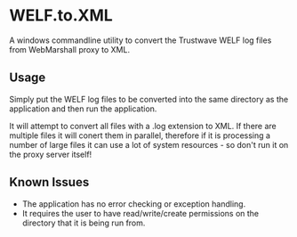 WELF.to.XML
===========

A windows commandline utility to convert the Trustwave WELF log files from WebMarshall proxy to XML.

Usage
-----

Simply put the WELF log files to be converted into the same directory as the application and then run the application.

It will attempt to convert all files with a .log extension to XML.  If there are multiple files it will conert them in parallel, therefore if it is processing a number of large files it can use a lot of system resources - so don't run it on the proxy server itself!

Known Issues
------------

* The application has no error checking or exception handling.  
* It requires the user to have read/write/create permissions on the directory that it is being run from.

